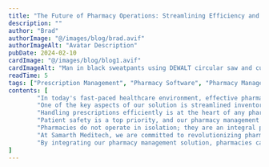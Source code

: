 ```yaml
---
title: "The Future of Pharmacy Operations: Streamlining Efficiency and Safety"
description: ""
author: "Brad"
authorImage: "@/images/blog/brad.avif"
authorImageAlt: "Avatar Description"
pubDate: 2024-02-10
cardImage: "@/images/blog/blog1.avif"
cardImageAlt: "Man in black sweatpants using DEWALT circular saw and cutting a wood plank"
readTime: 5
tags: ["Prescription Management", "Pharmacy Software", "Pharmacy Management" ]
contents: [
        "In today's fast-paced healthcare environment, effective pharmacy management is crucial for ensuring patient safety, enhancing operational efficiency, and reducing costs. At Samarth Meditech, we recognize the challenges faced by pharmacies and have developed comprehensive solutions to streamline every aspect of pharmacy operations. Our advanced pharmacy management system offers a range of features designed to revolutionize the way pharmacies operate.",
        "One of the key aspects of our solution is streamlined inventory management. Managing pharmacy inventory can be a complex task, involving the tracking of medications, monitoring expiry dates, and ensuring adequate stock levels. Our advanced inventory management system automates these processes, allowing pharmacies to maintain optimal stock levels and reduce waste. With real-time inventory tracking and automated alerts for low stock or approaching expiry dates, pharmacies can focus on providing better care to patients rather than worrying about supply chain disruptions.",
        "Handling prescriptions efficiently is at the heart of any pharmacy's operations. Our solution simplifies prescription management by automating the entry, processing, and tracking of prescriptions. This reduces the chances of errors, speeds up the fulfillment process, and ensures that patients receive their medications promptly. Integration with electronic health records (EHRs) and other healthcare systems ensures seamless communication between healthcare providers and the pharmacy.",
        "Patient safety is a top priority, and our pharmacy management system includes features that help reduce medication errors. By incorporating barcode scanning, automated dose calculations, and drug interaction alerts, our system minimizes the risk of dispensing the wrong medication or dosage. Additionally, comprehensive patient records are maintained, enabling pharmacists to access a patient's medication history and provide informed care.",
        "Pharmacies do not operate in isolation; they are an integral part of the broader healthcare ecosystem. Our system is designed to integrate seamlessly with hospital management systems (HMS), EHRs, and other healthcare platforms, ensuring that pharmacies are always connected with the latest patient information and healthcare directives. This integration facilitates coordinated care and enhances the overall patient experience.",
        "At Samarth Meditech, we are committed to revolutionizing pharmacy management by providing solutions that enhance efficiency, improve patient care, and ensure compliance with industry standards. Our comprehensive, user-friendly system is designed to meet the unique challenges of modern pharmacies, helping them to deliver better care to patients while optimizing operations.",
        "By integrating our pharmacy management solution, pharmacies can stay ahead of the curve, adapt to the changing healthcare landscape, and continue to provide exceptional service to their communities. Whether you're managing a small pharmacy or a large chain, Samarth Meditech has the tools you need to succeed."
]
---
```

